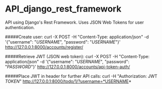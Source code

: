# API_django_rest_framework
API using Django's Rest Framework.  Uses JSON Web Tokens for user authentication.

#####Create user:
curl -X POST -H "Content-Type: application/json" -d '{"username": "*USERNAME*", "password": "*USERNAME*"}' http://127.0.0.1:8000/accounts/register/

#####Retrieve JWT (JSON web token):
curl -X POST -H "Content-Type: application/json" -d '{"username": "*USERNAME*", "password": "*PASSWORD*"}' http://127.0.0.1:8000/accounts/api-token-auth/

#####Place JWT in header for further API calls:
curl -H "Authorization: JWT *TOKEN*" http://127.0.0.1:8000/todo/1/?username=*USERNAME*
